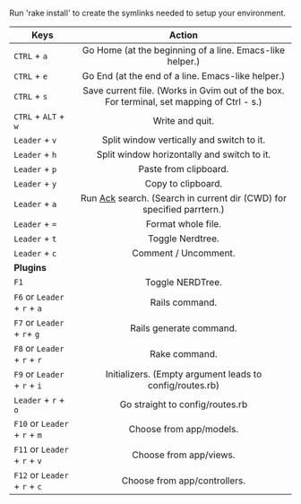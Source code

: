 Run 'rake install' to create the symlinks needed to setup your environment.


| Keys          | Action        |
| ------------- |:-------------:|
| `CTRL` + `a`| Go Home (at the beginning of a line. Emacs-like helper.)|
| `CTRL` + `e`| Go End (at the end of a line. Emacs-like helper.)|
| `CTRL` + `s`| Save current file. (Works in Gvim out of the box. For terminal, set mapping of Ctrl - s.)|
| `CTRL` + `ALT` + `w` | Write and quit. |
| `Leader` + `v`| Split window vertically and switch to it.|
| `Leader` + `h`| Split window horizontally and switch to it.|
| `Leader` + `p`| Paste from clipboard.|
| `Leader` + `y`| Copy to clipboard. |
| `Leader` + `a`| Run [Ack](http://betterthangrep.com/) search. (Search in current dir (CWD) for specified parrtern.) |
| `Leader` + `=`| Format whole file. |
| `Leader` + `t`| Toggle Nerdtree. |
| `Leader` + `c`| Comment / Uncomment. |
| **Plugins** | |
| `F1` | Toggle NERDTree. |
| `F6` or `Leader` + `r` + `a` | Rails command. |
| `F7` or `Leader` + `r`+ `g` | Rails generate command. |
| `F8` or `Leader` + `r` + `r` | Rake command. |
| `F9` or `Leader` + `r` + `i` | Initializers. (Empty argument leads to config/routes.rb) |
| `Leader` + `r` + `o` | Go straight to config/routes.rb |
| `F10` or `Leader` + `r` + `m` | Choose from app/models. |
| `F11` or `Leader` + `r` + `v` | Choose from app/views. |
| `F12` or `Leader` + `r` + `c` | Choose from app/controllers. |

